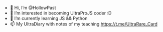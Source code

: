 - 👋 Hi, I’m @HollowPast
- 👀 I’m interested in becoming UltraProJS coder :D
- 🌱 I’m currently learning JS && Python
- 📫 My UltraDiary with notes of my teaching https://t.me/UltraRare_Card
